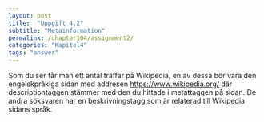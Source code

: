 ```yaml
---
layout: post
title:  "Uppgift 4.2"
subtitle: "Metainformation"
permalink: /chapter104/assignment2/
categories: "Kapitel4"
tags: "answer"
---
```

Som du ser får man ett antal träffar på Wikipedia, en av dessa bör vara den engelskpråkiga sidan med addresen https://www.wikipedia.org/ där descriptiontaggen stämmer med den du hittade i metattaggen på sidan. De andra söksvaren har en beskrivningstagg som är relaterad till Wikipedia sidans språk.
